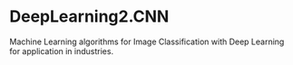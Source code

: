 # DeepLearning2.CNN
Machine Learning algorithms for Image Classification with Deep Learning for application in industries.
